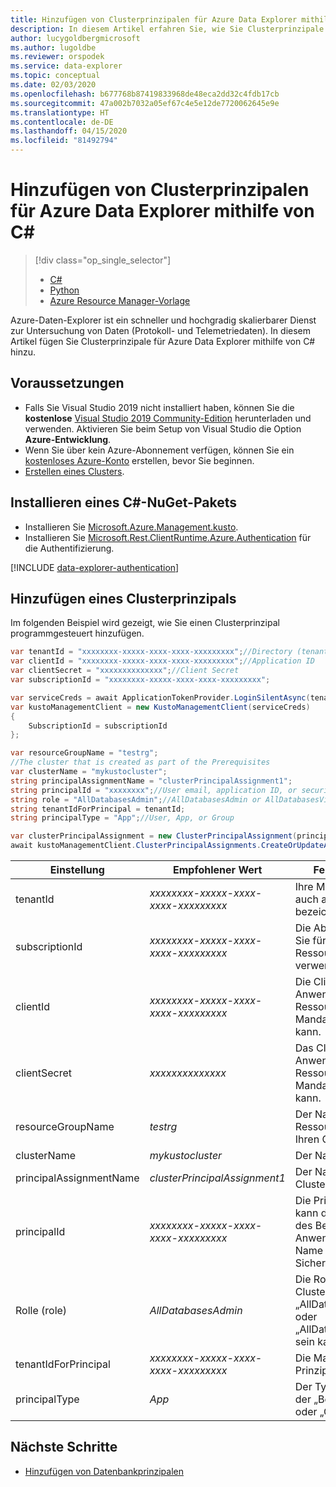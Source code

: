 ```yaml
---
title: Hinzufügen von Clusterprinzipalen für Azure Data Explorer mithilfe von C#
description: In diesem Artikel erfahren Sie, wie Sie Clusterprinzipale für Azure Data Explorer mithilfe von C# hinzufügen.
author: lucygoldbergmicrosoft
ms.author: lugoldbe
ms.reviewer: orspodek
ms.service: data-explorer
ms.topic: conceptual
ms.date: 02/03/2020
ms.openlocfilehash: b677768b87419833968de48eca2dd32c4fdb17cb
ms.sourcegitcommit: 47a002b7032a05ef67c4e5e12de7720062645e9e
ms.translationtype: HT
ms.contentlocale: de-DE
ms.lasthandoff: 04/15/2020
ms.locfileid: "81492794"
---
```

# <a name="add-cluster-principals-for-azure-data-explorer-by-using-c"></a>Hinzufügen von Clusterprinzipalen für Azure Data Explorer mithilfe von C#

> [!div class="op_single_selector"]
> * [C#](cluster-principal-csharp.md)
> * [Python](cluster-principal-python.md)
> * [Azure Resource Manager-Vorlage](cluster-principal-resource-manager.md)

Azure-Daten-Explorer ist ein schneller und hochgradig skalierbarer Dienst zur Untersuchung von Daten (Protokoll- und Telemetriedaten). In diesem Artikel fügen Sie Clusterprinzipale für Azure Data Explorer mithilfe von C# hinzu.

## <a name="prerequisites"></a>Voraussetzungen

* Falls Sie Visual Studio 2019 nicht installiert haben, können Sie die **kostenlose** [Visual Studio 2019 Community-Edition](https://www.visualstudio.com/downloads/) herunterladen und verwenden. Aktivieren Sie beim Setup von Visual Studio die Option **Azure-Entwicklung**.
* Wenn Sie über kein Azure-Abonnement verfügen, können Sie ein [kostenloses Azure-Konto](https://azure.microsoft.com/free/) erstellen, bevor Sie beginnen.
* [Erstellen eines Clusters](create-cluster-database-csharp.md).

## <a name="install-c-nuget"></a>Installieren eines C#-NuGet-Pakets

* Installieren Sie [Microsoft.Azure.Management.kusto](https://www.nuget.org/packages/Microsoft.Azure.Management.Kusto/).
* Installieren Sie [Microsoft.Rest.ClientRuntime.Azure.Authentication](https://www.nuget.org/packages/Microsoft.Rest.ClientRuntime.Azure.Authentication) für die Authentifizierung.

[!INCLUDE [data-explorer-authentication](includes/data-explorer-authentication.md)]

## <a name="add-a-cluster-principal"></a>Hinzufügen eines Clusterprinzipals

Im folgenden Beispiel wird gezeigt, wie Sie einen Clusterprinzipal programmgesteuert hinzufügen.

```csharp
var tenantId = "xxxxxxxx-xxxxx-xxxx-xxxx-xxxxxxxxx";//Directory (tenant) ID
var clientId = "xxxxxxxx-xxxxx-xxxx-xxxx-xxxxxxxxx";//Application ID
var clientSecret = "xxxxxxxxxxxxxx";//Client Secret
var subscriptionId = "xxxxxxxx-xxxxx-xxxx-xxxx-xxxxxxxxx";

var serviceCreds = await ApplicationTokenProvider.LoginSilentAsync(tenantId, clientId, clientSecret);
var kustoManagementClient = new KustoManagementClient(serviceCreds)
{
    SubscriptionId = subscriptionId
};

var resourceGroupName = "testrg";
//The cluster that is created as part of the Prerequisites
var clusterName = "mykustocluster";
string principalAssignmentName = "clusterPrincipalAssignment1";
string principalId = "xxxxxxxx";//User email, application ID, or security group name
string role = "AllDatabasesAdmin";//AllDatabasesAdmin or AllDatabasesViewer
string tenantIdForPrincipal = tenantId;
string principalType = "App";//User, App, or Group

var clusterPrincipalAssignment = new ClusterPrincipalAssignment(principalId, role, principalType, tenantId: tenantIdForPrincipal);
await kustoManagementClient.ClusterPrincipalAssignments.CreateOrUpdateAsync(resourceGroupName, clusterName, principalAssignmentName, clusterPrincipalAssignment);
```

|**Einstellung** | **Empfohlener Wert** | **Feldbeschreibung**|
|---|---|---|
| tenantId | *xxxxxxxx-xxxxx-xxxx-xxxx-xxxxxxxxx* | Ihre Mandanten-ID. Wird auch als Verzeichnis-ID bezeichnet.|
| subscriptionId | *xxxxxxxx-xxxxx-xxxx-xxxx-xxxxxxxxx* | Die Abonnement-ID, die Sie für die Ressourcenerstellung verwenden.|
| clientId | *xxxxxxxx-xxxxx-xxxx-xxxx-xxxxxxxxx* | Die Client-ID der Anwendung, die auf Ressourcen in Ihrem Mandanten zugreifen kann.|
| clientSecret | *xxxxxxxxxxxxxx* | Das Clientgeheimnis der Anwendung, die auf Ressourcen in Ihrem Mandanten zugreifen kann. |
| resourceGroupName | *testrg* | Der Name der Ressourcengruppe, die Ihren Cluster enthält.|
| clusterName | *mykustocluster* | Der Name Ihres Clusters.|
| principalAssignmentName | *clusterPrincipalAssignment1* | Der Name Ihrer Clusterprinzipalressource.|
| principalId | *xxxxxxxx-xxxxx-xxxx-xxxx-xxxxxxxxx* | Die Prinzipal-ID. Dies kann die E-Mail-Adresse des Benutzers, die Anwendungs-ID oder der Name der Sicherheitsgruppe sein.|
| Rolle (role) | *AllDatabasesAdmin* | Die Rolle Ihres Clusterprinzipals, die „AllDatabasesAdmin“ oder „AllDatabasesViewer“ sein kann.|
| tenantIdForPrincipal | *xxxxxxxx-xxxxx-xxxx-xxxx-xxxxxxxxx* | Die Mandanten-ID des Prinzipals.|
| principalType | *App* | Der Typ des Prinzipals, der „Benutzer“, „App“ oder „Gruppe“ sein kann.|

## <a name="next-steps"></a>Nächste Schritte

* [Hinzufügen von Datenbankprinzipalen](database-principal-csharp.md)
